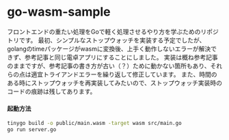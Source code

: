 # go-wasm-sample

フロントエンドの重たい処理をGoで軽く処理させるやり方を学ぶためのリポジトリです。
最初、シンプルなストップウォッチを実装する予定でしたが、golangのtimeパッケージがwasmに変換後、上手く動作しないエラーが解決できず、参考記事と同じ電卓アプリにすることにしました。
実装は概ね参考記事のままですが、参考記事の書き方が古い（？）ために動かない箇所もあり、それらの点は適宜トライアンドエラーを繰り返して修正しています。
また、時間のある時にストップウォッチを再実装してみたいので、ストップウォッチ実装時のコードの痕跡は残してあります。


#### 起動方法
```bash 
tinygo build -o public/main.wasm -target wasm src/main.go
go run server.go
```
